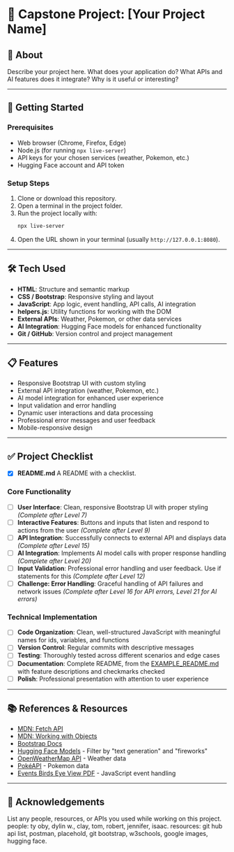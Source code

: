 # 🎯 Capstone Project: [Your Project Name]

## 📖 About

Describe your project here. What does your application do? What APIs and AI features does it integrate? Why is it useful or interesting?

---

## 🚀 Getting Started

### Prerequisites

- Web browser (Chrome, Firefox, Edge)
- Node.js (for running `npx live-server`)
- API keys for your chosen services (weather, Pokemon, etc.)
- Hugging Face account and API token

### Setup Steps

1. Clone or download this repository.
2. Open a terminal in the project folder.
3. Run the project locally with:
   ```bash
   npx live-server
   ```
4. Open the URL shown in your terminal (usually `http://127.0.0.1:8080`).

---

## 🛠️ Tech Used

- **HTML**: Structure and semantic markup
- **CSS / Bootstrap**: Responsive styling and layout
- **JavaScript**: App logic, event handling, API calls, AI integration
- **helpers.js**: Utility functions for working with the DOM
- **External APIs**: Weather, Pokemon, or other data services
- **AI Integration**: Hugging Face models for enhanced functionality
- **Git / GitHub**: Version control and project management

---

## 📋 Features

- Responsive Bootstrap UI with custom styling
- External API integration (weather, Pokemon, etc.)
- AI model integration for enhanced user experience
- Input validation and error handling
- Dynamic user interactions and data processing
- Professional error messages and user feedback
- Mobile-responsive design

---

## ✅ Project Checklist

- [x] **README.md** A README with a checklist.

### Core Functionality

- [ ] **User Interface**: Clean, responsive Bootstrap UI with proper styling _(Complete after Level 7)_
- [ ] **Interactive Features**: Buttons and inputs that listen and respond to actions from the user _(Complete after Level 9)_
- [ ] **API Integration**: Successfully connects to external API and displays data _(Complete after Level 15)_
- [ ] **AI Integration**: Implements AI model calls with proper response handling _(Complete after Level 20)_
- [ ] **Input Validation**: Professional error handling and user feedback. Use if statements for this _(Complete after Level 12)_
- [ ] **Challenge: Error Handling**: Graceful handling of API failures and network issues _(Complete after Level 16 for API errors, Level 21 for AI errors)_

### Technical Implementation

- [ ] **Code Organization**: Clean, well-structured JavaScript with meaningful names for ids, variables, and functions
- [ ] **Version Control**: Regular commits with descriptive messages
- [ ] **Testing**: Thoroughly tested across different scenarios and edge cases
- [ ] **Documentation**: Complete README, from the [EXAMPLE_README.md](/codex-lv2-may-2025/guides/week8-capstone/EXAMPLE_README.html) with feature descriptions and checkmarks checked
- [ ] **Polish**: Professional presentation with attention to user experience

---

## 📚 References & Resources

- [MDN: Fetch API](https://developer.mozilla.org/en-US/docs/Web/API/Fetch_API)
- [MDN: Working with Objects](https://developer.mozilla.org/en-US/docs/Learn/JavaScript/Objects/Basics)
- [Bootstrap Docs](https://getbootstrap.com/docs/5.3/getting-started/introduction/)
- [Hugging Face Models](https://huggingface.co/models) - Filter by "text generation" and "fireworks"
- [OpenWeatherMap API](https://openweathermap.org/api) - Weather data
- [PokéAPI](https://pokeapi.co) - Pokemon data
- [Events Birds Eye View PDF](/codex-lv2-may-2025/resources/skill-guides/events-birds-eye-view.pdf) - JavaScript event handling

---

## 🙌 Acknowledgements

List any people, resources, or APIs you used while working on this project.  
 people: ty oby, dylin w., clay, tom, robert, jennifer, isaac.
resources: git hub api list, postman, placehold, git bootstrap, w3schools, google images, hugging face.
